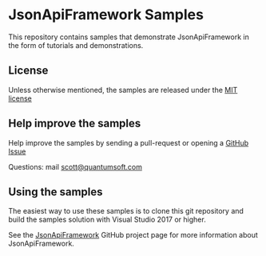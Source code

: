 # JsonApiFramework Samples

This repository contains samples that demonstrate JsonApiFramework in the form of tutorials and demonstrations. 

## License

Unless otherwise mentioned, the samples are released under the [MIT license](https://github.com/scott-mcdonald/JsonApiFramework.Samples/blob/master/LICENSE.md)

## Help improve the samples
Help improve the samples by sending a pull-request or opening a [GitHub Issue](https://github.com/scott-mcdonald/JsonApiFramework.Samples/issues)

Questions: mail scott@quantumsoft.com

## Using the samples

The easiest way to use these samples is to clone this git repository and build the samples solution with Visual Studio 2017 or higher.

See the [JsonApiFramework](https://github.com/scott-mcdonald/JsonApiFramework) GitHub project page for more information about JsonApiFramework.
